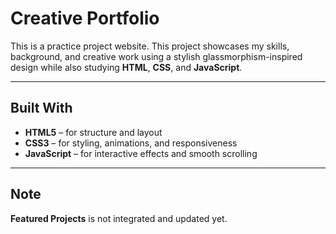 # Creative Portfolio 

This is a practice project website. This project showcases my skills, background, and creative work using a stylish glassmorphism-inspired design while also studying **HTML**, **CSS**, and **JavaScript**.

---

## Built With

- **HTML5** – for structure and layout  
- **CSS3** – for styling, animations, and responsiveness  
- **JavaScript** – for interactive effects and smooth scrolling

---

## Note

**Featured Projects** is not integrated and updated yet.

